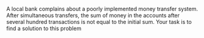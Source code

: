 A local bank complains about a poorly implemented money transfer system. After simultaneous transfers, the sum of money in the accounts after several hundred transactions is not equal to the initial sum. Your task is to find a solution to this problem